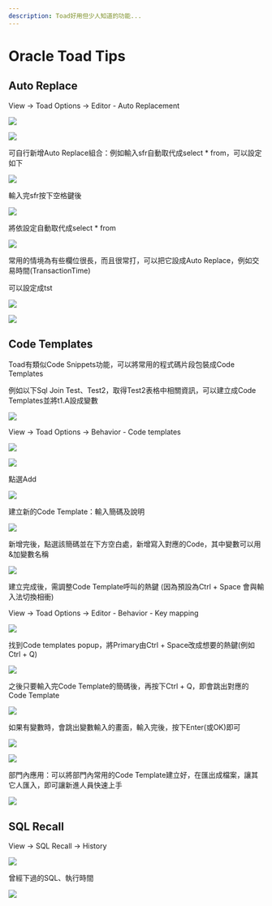 ```yaml
---
description: Toad好用但少人知道的功能...
---
```


# Oracle Toad Tips

## Auto Replace

View → Toad Options → Editor - Auto Replacement

![](.gitbook/assets/image%20%2815%29.png)

![](.gitbook/assets/image%20%28144%29.png)

可自行新增Auto Replace組合：例如輸入sfr自動取代成select \* from，可以設定如下

![](.gitbook/assets/image%20%28252%29.png)

輸入完sfr按下空格鍵後

![](.gitbook/assets/image%20%28410%29.png)

將依設定自動取代成select \* from

![](.gitbook/assets/image%20%28418%29.png)

常用的情境為有些欄位很長，而且很常打，可以把它設成Auto Replace，例如交易時間\(TransactionTime\)

可以設定成tst

![](.gitbook/assets/image%20%28502%29.png)

![](.gitbook/assets/image%20%28241%29.png)

## Code Templates

Toad有類似Code Snippets功能，可以將常用的程式碼片段包裝成Code Templates

例如以下Sql Join Test、Test2，取得Test2表格中相關資訊，可以建立成Code Templates並將t1.A設成變數

![](.gitbook/assets/image%20%28263%29.png)

View → Toad Options → Behavior - Code templates

![](.gitbook/assets/image%20%28416%29.png)

![](.gitbook/assets/image%20%28350%29.png)

點選Add

![](.gitbook/assets/image%20%28172%29.png)

建立新的Code Template：輸入簡碼及說明

![](.gitbook/assets/image%20%28157%29.png)

新增完後，點選該簡碼並在下方空白處，新增寫入對應的Code，其中變數可以用&加變數名稱

![](.gitbook/assets/image%20%28383%29.png)

建立完成後，需調整Code Template呼叫的熱鍵 \(因為預設為Ctrl + Space 會與輸入法切換相衝\)

View → Toad Options → Editor - Behavior - Key mapping

![](.gitbook/assets/image%20%28426%29.png)

找到Code templates popup，將Primary由Ctrl + Space改成想要的熱鍵\(例如Ctrl + Q\)

![](.gitbook/assets/image%20%28245%29.png)

之後只要輸入完Code Template的簡碼後，再按下Ctrl + Q，即會跳出對應的Code Template

![](.gitbook/assets/image%20%28117%29.png)

如果有變數時，會跳出變數輸入的畫面，輸入完後，按下Enter\(或OK\)即可

![](.gitbook/assets/image%20%28184%29.png)

![](.gitbook/assets/image%20%28397%29.png)

部門內應用：可以將部門內常用的Code Template建立好，在匯出成檔案，讓其它人匯入，即可讓新進人員快速上手

![](.gitbook/assets/image%20%2858%29.png)

## SQL Recall

View → SQL Recall → History

![](.gitbook/assets/image%20%28222%29.png)

曾經下過的SQL、執行時間

![](.gitbook/assets/image%20%28216%29.png)



